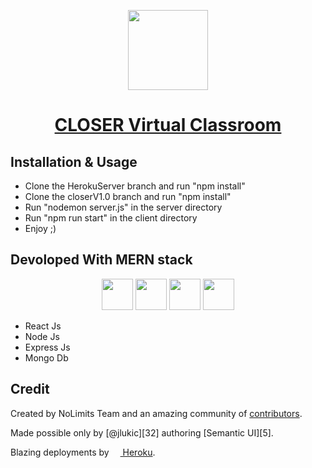 <!-- Logo -->
<p align="center">
  <a href="https://closer-classroom.herokuapp.com/">
    <img height="128" width="128" src="https://firebasestorage.googleapis.com/v0/b/smart-closer.appspot.com/o/1620185282927-closer.png?alt=media">
  </a>
</p>

<!-- Name -->
<h1 align="center">
  <a href="https://closer-classroom.herokuapp.com/">CLOSER Virtual Classroom</a>
</h1>

<!-- Badges -->
<p align="center">
  
</p>

## Installation & Usage

- Clone the HerokuServer branch and run "npm install"
- Clone the closerV1.0 branch and run "npm install"
- Run "nodemon server.js" in the server directory
- Run "npm run start" in the client directory
- Enjoy ;)

## Devoloped With MERN stack

<p align="center">
  <img height="50" src="https://www.alioze.com/wp-content/uploads/2016/11/react-js.png" />
  <img height="50" src="https://upload.wikimedia.org/wikipedia/commons/d/d9/Node.js_logo.svg" />
  <img height="50" src="https://miro.medium.com/max/6668/1*XP-mZOrIqX7OsFInN2ngRQ.png" />
  <img height="50" src="https://framalibre.org/sites/default/files/leslogos/mongodb-logo.jpg" />
</p>

- React Js 
- Node Js 
- Express Js 
- Mongo Db 



## Credit

Created by NoLimits Team and an amazing community of [contributors][20].

Made possible only by [@jlukic][32] authoring [Semantic UI][5].

Blazing deployments by <a href="https://www.heroku.com"><img height="12" width="14" src="https://atomrace.com/blog/wp-content/uploads/2016/02/heroku-logo-trans.png" /> Heroku</a>.

[20]: https://github.com/louayyahyaoui/Smart-Virtual-Classroom/graphs/contributors




